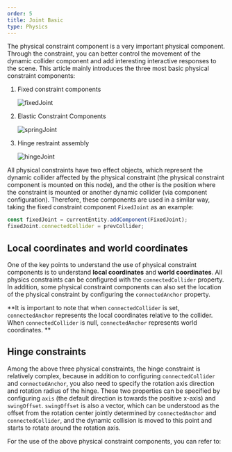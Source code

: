 ```yaml
---
order: 5
title: Joint Basic
type: Physics
---
```


The physical constraint component is a very important physical component. Through the constraint, you can better control
the movement of the dynamic collider component and add interesting interactive responses to the scene. This article
mainly introduces the three most basic physical constraint components:

1. Fixed constraint components

   ![fixedJoint](https://gameworksdocs.nvidia.com/PhysX/4.1/documentation/physxguide/_images/fixedJoint.png)
2. Elastic Constraint Components

   ![springJoint](https://gameworksdocs.nvidia.com/PhysX/4.1/documentation/physxguide/_images/distanceJoint.png)
3. Hinge restraint assembly

   ![hingeJoint](https://gameworksdocs.nvidia.com/PhysX/4.1/documentation/physxguide/_images/revoluteJoint.png)

All physical constraints have two effect objects, which represent the dynamic collider affected by the physical
constraint (the physical constraint component is mounted on this node), and the other is the position where the
constraint is mounted or another dynamic collider (via component configuration).
Therefore, these components are used in a similar way, taking the fixed constraint component `FixedJoint` as an example:

```ts
const fixedJoint = currentEntity.addComponent(FixedJoint);
fixedJoint.connectedCollider = prevCollider;
````

## Local coordinates and world coordinates

One of the key points to understand the use of physical constraint components is to understand **local coordinates**
and **world coordinates**. All physics constraints can be configured with the `connectedCollider` property.
In addition, some physical constraint components can also set the location of the physical constraint by
configuring the `connectedAnchor` property.

**It is important to note that when `connectedCollider` is set, `connectedAnchor` represents the local coordinates
relative to the collider. When `connectedCollider` is null,
`connectedAnchor` represents world coordinates. **

## Hinge constraints

Among the above three physical constraints, the hinge constraint is relatively complex, because in addition to
configuring `connectedCollider` and `connectedAnchor`, you also need to specify the rotation axis direction and rotation
radius of the hinge.
These two properties can be specified by configuring `axis` (the default direction is towards the positive x-axis)
and `swingOffset`.
`swingOffset` is also a vector, which can be understood as the offset from the rotation center jointly determined
by `connectedAnchor` and `connectedCollider`, and the dynamic collision is moved to this point and starts to rotate
around the rotation axis.

For the use of the above physical constraint components, you can refer to:
<playground src="physx-joint-basic.ts"></playground>
